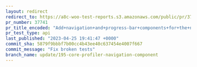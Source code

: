 ```yaml
---
layout: redirect
redirect_to: https://a8c-woo-test-reports.s3.amazonaws.com/public/pr/37741/api/index.html
pr_number: 37741
pr_title_encoded: "Add+navigation+and+progress-bar+components+for+the+new+core+profiler"
pr_test_type: api
last_published: "2023-04-25 19:41:47 +0000"
commit_sha: 5879f9bbbf7b00cc4b43ee40c637454e4007f667
commit_message: "Fix broken tests"
branch_name: update/195-core-profiler-navigation-component
---
```

